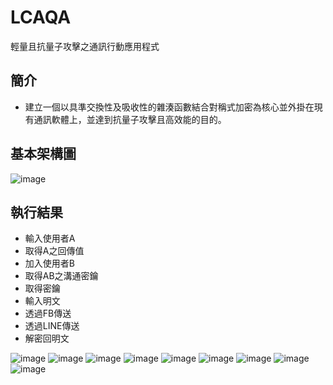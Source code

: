# LCAQA
輕量且抗量子攻擊之通訊行動應用程式

## 簡介
* 建立一個以具準交換性及吸收性的雜湊函數結合對稱式加密為核心並外掛在現有通訊軟體上，並達到抗量子攻擊且高效能的目的。

## 基本架構圖
![image](https://user-images.githubusercontent.com/10221555/132671411-41aa65a2-1431-43f0-af9b-789a49189baf.png)

## 執行結果

* 輸入使用者A
* 取得A之回傳值
* 加入使用者B
* 取得AB之溝通密鑰
* 取得密鑰 
* 輸入明文 
* 透過FB傳送 
* 透過LINE傳送 
* 解密回明文

![image](https://user-images.githubusercontent.com/10221555/132671469-d5aead3c-16ed-44f8-8e01-7249f37fbc22.png)
![image](https://user-images.githubusercontent.com/10221555/132671475-e6bc2e7e-6234-4f33-bd6b-b2526de7672b.png)
![image](https://user-images.githubusercontent.com/10221555/132671483-5f61996b-8f1e-44ee-aae9-20f8b5735ad5.png)
![image](https://user-images.githubusercontent.com/10221555/132671490-205bbf72-67c8-44e3-ac4f-8b76070e2e60.png)
![image](https://user-images.githubusercontent.com/10221555/132671502-fb6b9ae7-6432-415e-a556-f59a85f2e8a4.png)
![image](https://user-images.githubusercontent.com/10221555/132671505-7a3c4919-26ee-46b8-b4d7-29ba2ff40450.png)
![image](https://user-images.githubusercontent.com/10221555/132671509-42c19ef7-a2b1-4a10-9bef-1a5b48ec44bf.png)
![image](https://user-images.githubusercontent.com/10221555/132671518-a751eaa3-ee56-44a5-9d4c-140f2a23efe8.png)
![image](https://user-images.githubusercontent.com/10221555/132671525-b5eb7ab3-7236-4c86-8564-b4027ad32a9e.png)
